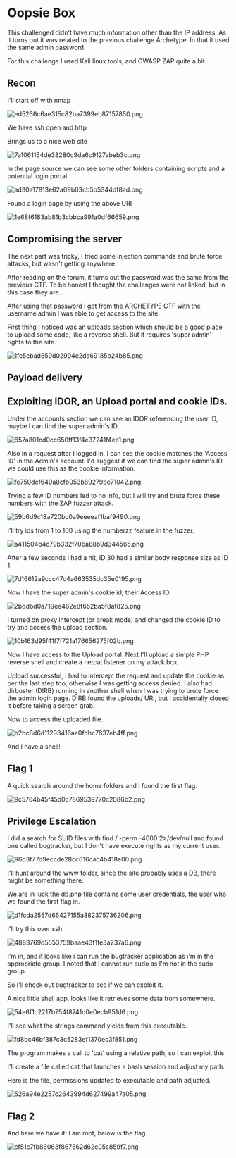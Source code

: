 # Oopsie Box

This challenged didn't have much information other than the IP address.
As it turns out it was related to the previous challenge Archetype. In that it used the same admin password. 

For this challenge I used Kali linux tools, and OWASP ZAP quite a bit.

## Recon

I'll start off with nmap

![ed5266c6ae315c82ba7399eb87157850.png](images/dc097765129245e39494d93dfa8dc270.png)

We have ssh open and http

Brings us to a nice web site

![7a1061154de38280c9da6c9127abeb3c.png](images/892fc5f7a0d84c99bc6826d6314ebba2.png)

In the page source we can see some other folders containing scripts and a potential login portal.

![ad30a17813e62a09b03cb5b5344df8ad.png](images/d2dfa9a7d1e247e8a6712ee9df35e7ca.png)

Found a login page by using the above URI

![1e68f6183ab81b3cbbca991a0df66659.png](images/6943ae6f70e046d187bd5faaefc794d7.png)

## Compromising the server

The next part was tricky, I tried some injection commands and brute force attacks, but wasn't getting anywhere.

After reading on the forum, it turns out the password was the same from the previous CTF. To be honest I thought the challenges were not linked, but in this case they are...

After using that password I got from the ARCHETYPE CTF with the username admin I was able to get access to the site. 

First thing I noticed was an uploads section which should be a good place to upload some code, like a reverse shell. But it requires 'super admin' rights to the site.

![1fc5cbad859d02994e2da69185b24b85.png](images/933f15c3295545d5957cdb1199da7673.png)


## Payload delivery 
## Exploiting IDOR, an Upload portal and cookie IDs.

Under the accounts section we can see an IDOR referencing the user ID, maybe I can find the super admin's ID.

![657a801cd0cc650ff13f4e37241f4ee1.png](images/3c8fc02b388546bfa2543c07e79cf56e.png)

Also in a request after I logged in, I can see the cookie matches the 'Access ID' in the Admin's account. I'd suggest if we can find the super admin's ID, we could use this as the cookie information.

![fe750dcf640a8cfb053b89279be71042.png](images/efdcf7eacfaf4646bc8835b5d6ee860c.png)

Trying a few ID numbers led to no info, but I will try and brute force these numbers with the ZAP fuzzer attack.

![59b6d9c18a720bc0a9eeeeaf1baf9490.png](images/fe43cc815815497fad6c30b155a1f3dd.png)

I'll try ids from 1 to 100 using the numberzz feature in the fuzzer. 

![a411504b4c79b332f706a88b9d344565.png](images/5d5da03b22294cef9361c55dd5624990.png)

After a few seconds I had a hit, ID 30 had a similar body response size as ID 1. 

![7d16612a9ccc47c4a663535dc35e0195.png](images/65cb044acadc4f9491cb9c27d9ca5dde.png)

Now I have the super admin's cookie id, their Access ID.

![2bddbd0a719ee462e8f652ba5f8af825.png](images/8fd134815bd142c8b52c40639594fc48.png)

I turned on proxy intercept (or break mode) and changed the cookie ID to try and access the upload section.

![10b163d95f41f7f721a176656275f02b.png](images/53ff843bc9464b0599ada5e2038d6f9c.png)

Now I have access to the Upload portal. Next I'll upload a simple PHP reverse shell and create a netcat listener on my attack box.

Upload successful, I had to intercept the request and update the cookie as per the last step too, otherwise I was getting access denied. I also had dirbuster (DIRB) running in another shell when I was trying to brute force the admin login page. DIRB found the uploads/ URI, but I accidentally closed it before taking a screen grab.

Now to access the uploaded file.

![b2bc8d6d11298416ae0fdbc7637eb4ff.png](images/cb03da13cd824cbb9258d85406a5e845.png)

And I have a shell!

## Flag 1

A quick search around the home folders and I found the first flag.

![9c5764b45f45d0c7869539770c2086b2.png](images/43b8523d744c4b0ba42bbc99e205b2df.png)

## Privilege Escalation

I did a search for SUID files with find / -perm -4000 2>/dev/null and found one called bugtracker, but I don't have execute rights as my current user.

![96d3f77d9eccde28cc616cac4b418e00.png](images/2c30a5bfa49f42419c10efdf46069a91.png)

I'll hunt around the www folder, since the site probably uses a DB, there might be something there.

We are in luck the db.php file contains some user credentials, the user who we found the first flag in.

![d1fcda2557d66427155a882375736206.png](images/148cc9ace71f457b8766da0e16483624.png)

I'll try this over ssh.

![4883769d5553759baae43f1fe3a237a6.png](images/54dda1d065354985aa1cb63600226413.png)

I'm in, and it looks like i can run the bugtracker application as i'm in the appropriate group. I noted that I cannot run sudo as I'm not in the sudo group.

So I'll check out bugtracker to see if we can exploit it. 

A nice little shell app, looks like it retrieves some data from somewhere.

![54e6f1c2217b754f8741d0e0ecb951d6.png](images/e79558a1cede45378091c5c2f1828b65.png)

I'll see what the strings command yields from this executable.

![fd8bc46bf387c3c5283ef1370ec3f851.png](images/50323afe80f54f47af365f85674e00dc.png)

The program makes a call to 'cat' using a relative path, so I can exploit this.

I'll create a file called cat that launches a bash session and adjust my path.

Here is the file, permissions updated to executable and path adjusted.

![526a94e2257c2643994d627499a47a05.png](images/5c09336a9ad14d9783f3ab30130ab481.png)


## Flag 2

And here we have it! I am root, below is the flag

![cf51c7fb86063f867562d62c05c859f7.png](images/b278382ac2f14e98a0da721c67958fd6.png)
